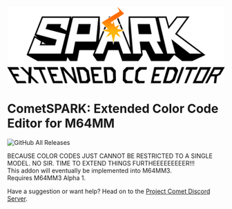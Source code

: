 ![SPARK Logo](https://github.com/projectcomet64/SPARK/blob/master/SPARKXCCEditor_Addon/Resources/sparkLOGO.png)

# CometSPARK: Extended Color Code Editor for M64MM

![GitHub All Releases](https://img.shields.io/github/downloads/projectcomet64/SPARK/total?style=flat-square)

BECAUSE COLOR CODES JUST CANNOT BE RESTRICTED TO A SINGLE MODEL. NO SIR. TIME TO EXTEND THINGS FURTHEEEEEEEEER!!!<br>
This addon will eventually be implemented into M64MM3.<br>
Requires M64MM3 Alpha 1.<br>

Have a suggestion or want help? Head on to the [Project Comet Discord Server](http://comet.glitchypsi.xyz).<br>
